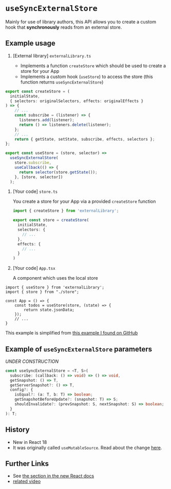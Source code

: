 # `useSyncExternalStore`

Mainly for use of library authors, this API allows you to create a custom hook that **synchronously** reads from an external store.

## Example usage

1. [External library] `externalLibrary.ts`

    - Implements a function `createStore` which should be used to create a store for your App
    - Implements a custom hook (`useStore`) to access the store (this function returns `useSyncExternalStore`)

```ts
export const createStore = (
  initialState,
  { selectors: originalSelectors, effects: originalEffects }
) => {
    // ...
    const subscribe = (listener) => {
      listeners.add(listener);
      return () => listeners.delete(listener);
    };
    // ...
    return { getState, setState, subscribe, effects, selectors };
};

export const useStore = (store, selector) =>
  useSyncExternalStore(
    store.subscribe,
    useCallback(() => {
      return selector(store.getState());
    }, [store, selector])
  );
```

1. [Your code] `store.ts`
   
   You create a store for your App via a provided `createStore` function

    ```ts
    import { createStore } from 'externalLibrary';

    export const store = createStore(
      initialState,
      selectors: {
        // ...
      },
      effects: {
        // ...
      }
    )
    ```

2. [Your code] `App.tsx`
   
   A component which uses the local store

```tsx
import { useStore } from 'externalLibrary';
import { store } from "./store";

const App = () => {
    const todos = useStore(store, (state) => {
        return state.jsonData;
    });
    // ...
}
```

This example is simplified from [this example I found on GitHub](https://github.com/jeffdrumgod/test-for-a-new-lib-with-usesyncexternalstore)

## Example of `useSyncExternalStore` parameters

*UNDER CONSTRUCTION*

```ts
const useSyncExternalStore = <T, S>(
  subscribe: (callback: () => void) => () => void,
  getSnapshot: () => T,
  getServerSnapshot?: () => T,
  config?: {
    isEqual?: (a: T, b: T) => boolean;
    getSnapshotBeforeUpdate?: (snapshot: T) => S;
    shouldInvalidate?: (prevSnapshot: S, nextSnapshot: S) => boolean;
  }
): T;
```

## History

- New in React 18
- It was originally called `useMutableSource`. Read about the change [here](https://github.com/reactwg/react-18/discussions/86).

## Further Links

- See [the section in the new React docs](https://beta-reactjs-org-git-you-might-not-fbopensource.vercel.app/learn/you-might-not-need-an-effect#subscribing-to-an-external-store)
- [related video](https://www.youtube.com/watch?v=oPfSC5bQPR8&t=694s)
